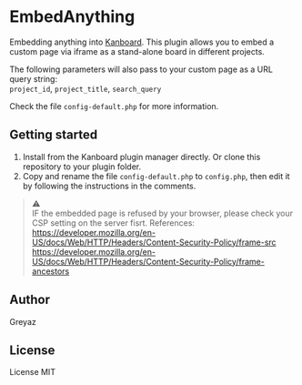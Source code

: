 # EmbedAnything
Embedding anything into [Kanboard](https://github.com/kanboard/kanboard). This plugin allows you to embed a custom page via iframe as a stand-alone board in different projects.   

The following parameters will also pass to your custom page as a URL query string:   
`project_id`, `project_title`, `search_query`   

Check the file `config-default.php` for more information.

## Getting started
1. Install from the Kanboard plugin manager directly. Or clone this repository to your plugin folder.
2. Copy and rename the file `config-default.php` to `config.php`, then edit it by following the instructions in the comments.

> ⚠️   
>IF the embedded page is refused by your browser, please check your CSP setting on the server fisrt. References:   
> https://developer.mozilla.org/en-US/docs/Web/HTTP/Headers/Content-Security-Policy/frame-src   
> https://developer.mozilla.org/en-US/docs/Web/HTTP/Headers/Content-Security-Policy/frame-ancestors



## Author
Greyaz

## License
License MIT
